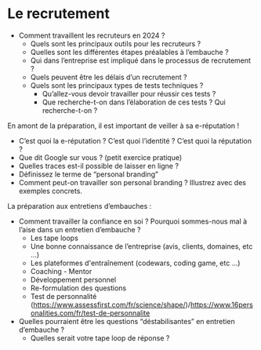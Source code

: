 # Le recrutement
- Comment travaillent les recruteurs en 2024 ?
    - Quels sont les principaux outils pour les recruteurs ?
    - Quelles sont les différentes étapes préalables à l’embauche ?
    - Qui dans l’entreprise est impliqué dans le processus de recrutement ?
    - Quels peuvent être les délais d’un recrutement ?
    - Quels sont les principaux types de tests techniques ? 
        - Qu’allez-vous devoir travailler pour réussir ces tests ?
        - Que recherche-t-on dans l’élaboration de ces tests ? Qui recherche-t-on ?


En amont de la préparation, il est important de veiller à sa e-réputation !

- C’est quoi la e-réputation ? C’est quoi l’identité ? C’est quoi la réputation ?
- Que dit Google sur vous ? (petit exercice pratique)
- Quelles traces est-il possible de laisser en ligne ? 
- Définissez le terme de “personal branding” 
- Comment peut-on travailler son personal branding ? Illustrez avec des exemples concrets.

La préparation aux entretiens d’embauches :
- Comment travailler la confiance en soi ? Pourquoi sommes-nous mal à l’aise dans un entretien d’embauche ?
    - Les tape loops
    - Une bonne connaissance de l’entreprise (avis, clients, domaines, etc …)
    - Les plateformes d'entraînement (codewars, coding game, etc …)
    - Coaching - Mentor
    - Développement personnel
    - Re-formulation des questions
    - Test de personnalité <br>(https://www.assessfirst.com/fr/science/shape/)/https://www.16personalities.com/fr/test-de-personnalite  
- Quelles pourraient être les questions “déstabilisantes” en entretien d’embauche ? 
    - Quelles serait votre tape loop de réponse ?
